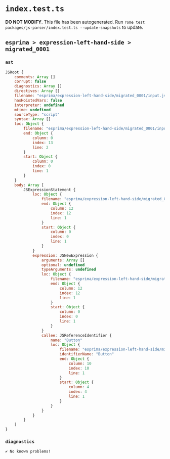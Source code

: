 # `index.test.ts`

**DO NOT MODIFY**. This file has been autogenerated. Run `rome test packages/js-parser/index.test.ts --update-snapshots` to update.

## `esprima > expression-left-hand-side > migrated_0001`

### `ast`

```javascript
JSRoot {
	comments: Array []
	corrupt: false
	diagnostics: Array []
	directives: Array []
	filename: "esprima/expression-left-hand-side/migrated_0001/input.js"
	hasHoistedVars: false
	interpreter: undefined
	mtime: undefined
	sourceType: "script"
	syntax: Array []
	loc: Object {
		filename: "esprima/expression-left-hand-side/migrated_0001/input.js"
		end: Object {
			column: 0
			index: 13
			line: 2
		}
		start: Object {
			column: 0
			index: 0
			line: 1
		}
	}
	body: Array [
		JSExpressionStatement {
			loc: Object {
				filename: "esprima/expression-left-hand-side/migrated_0001/input.js"
				end: Object {
					column: 12
					index: 12
					line: 1
				}
				start: Object {
					column: 0
					index: 0
					line: 1
				}
			}
			expression: JSNewExpression {
				arguments: Array []
				optional: undefined
				typeArguments: undefined
				loc: Object {
					filename: "esprima/expression-left-hand-side/migrated_0001/input.js"
					end: Object {
						column: 12
						index: 12
						line: 1
					}
					start: Object {
						column: 0
						index: 0
						line: 1
					}
				}
				callee: JSReferenceIdentifier {
					name: "Button"
					loc: Object {
						filename: "esprima/expression-left-hand-side/migrated_0001/input.js"
						identifierName: "Button"
						end: Object {
							column: 10
							index: 10
							line: 1
						}
						start: Object {
							column: 4
							index: 4
							line: 1
						}
					}
				}
			}
		}
	]
}
```

### `diagnostics`

```
✔ No known problems!

```
